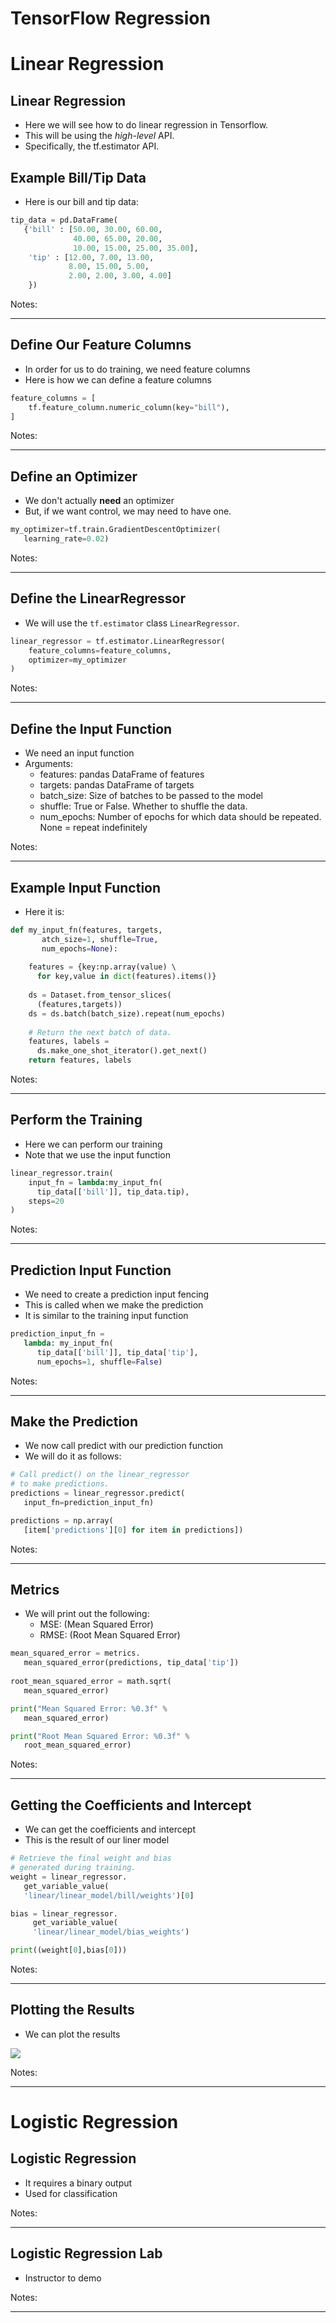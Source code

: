 TensorFlow Regression
=====================

# Linear Regression 

## Linear Regression

 * Here we will see how to do linear regression in Tensorflow.
 * This will be using the *high-level* API.
 * Specifically, the tf.estimator API.

## Example Bill/Tip Data
 * Here is our bill and tip data: 

```python
tip_data = pd.DataFrame(
   {'bill' : [50.00, 30.00, 60.00, 
              40.00, 65.00, 20.00, 
              10.00, 15.00, 25.00, 35.00],
    'tip' : [12.00, 7.00, 13.00, 
             8.00, 15.00, 5.00, 
             2.00, 2.00, 3.00, 4.00]
    })
```

<!-- {"left" : 0.0, "top" : 1.58, "height" : 3.44, "width" : 10.25} -->


Notes:

---
## Define Our Feature Columns

 * In order for us to do training, we need feature columns
 * Here is how we can define a feature columns


```python
feature_columns = [
    tf.feature_column.numeric_column(key="bill"),
]
```
<!-- {"left" : 0.0, "top" : 2.03, "height" : 1.32, "width" : 10.25} -->


Notes:

---

## Define an Optimizer
 
  * We don't actually **need** an optimizer
  * But, if we want control, we may need to have one.

```python
my_optimizer=tf.train.GradientDescentOptimizer(
   learning_rate=0.02)
```
<!-- {"left" : 0.0, "top" : 2, "height" : 1.03, "width" : 10.25} -->


Notes:

---

## Define the LinearRegressor
  * We will use the `tf.estimator` class `LinearRegressor`.

```python
linear_regressor = tf.estimator.LinearRegressor(
    feature_columns=feature_columns,
    optimizer=my_optimizer
)
```
<!-- {"left" : 0.0, "top" : 1.6, "height" : 1.69, "width" : 10.25} -->

Notes:

---

## Define the Input Function
  * We need an input function
  * Arguments:
    -  features: pandas DataFrame of features
    -  targets: pandas DataFrame of targets
    -  batch_size: Size of batches to be passed to the model
    -  shuffle: True or False. Whether to shuffle the data.
    -  num_epochs: Number of epochs for which data should be repeated. None = repeat indefinitely


Notes:

---
## Example Input Function

  * Here it is: 

```python
def my_input_fn(features, targets, 
       atch_size=1, shuffle=True, 
       num_epochs=None):
  
    features = {key:np.array(value) \ 
      for key,value in dict(features).items()}                                           
 
    ds = Dataset.from_tensor_slices(
      (features,targets)) 
    ds = ds.batch(batch_size).repeat(num_epochs)
    
    # Return the next batch of data.
    features, labels = 
      ds.make_one_shot_iterator().get_next()
    return features, labels
```
<!-- {"left" : 0.0, "top" : 1.38, "height" : 3.05, "width" : 10.25} -->


Notes:

---

## Perform the Training
  * Here we can perform our training
  * Note that we use the input function


```python
linear_regressor.train(
    input_fn = lambda:my_input_fn(
      tip_data[['bill']], tip_data.tip),
    steps=20
)
```
<!-- {"left" : 0.0, "top" : 1.97, "height" : 2.39, "width" : 10.25} -->


Notes:

---
## Prediction Input Function

  * We need to create a prediction input fencing
  * This is called when we make the prediction
  * It is similar to the training input function

```python
prediction_input_fn =
   lambda: my_input_fn(
      tip_data[['bill']], tip_data['tip'], 
      num_epochs=1, shuffle=False)
```
<!-- {"left" : 0.0, "top" : 2.42, "height" : 1.86, "width" : 10.25} -->


Notes:

---
## Make the Prediction

  * We now call predict with our prediction function
  * We will do it as follows:

```python
# Call predict() on the linear_regressor 
# to make predictions.
predictions = linear_regressor.predict(
   input_fn=prediction_input_fn)

predictions = np.array(
   [item['predictions'][0] for item in predictions])
```
<!-- {"left" : 0.0, "top" : 1.92, "height" : 2.52, "width" : 10.25} -->


Notes:

---
## Metrics

 * We will print out the following:
   - MSE: (Mean Squared Error)
   - RMSE: (Root Mean Squared Error)

```python
mean_squared_error = metrics.
   mean_squared_error(predictions, tip_data['tip'])
   
root_mean_squared_error = math.sqrt(
   mean_squared_error)

print("Mean Squared Error: %0.3f" % 
   mean_squared_error)

print("Root Mean Squared Error: %0.3f" % 
   root_mean_squared_error)
```

<!-- {"left" : 0.0, "top" : 2.38, "height" : 3.85, "width" : 10.25} -->


Notes:

---
## Getting the Coefficients and Intercept
 * We can get the coefficients and intercept
 * This is the result of our liner model

```python
# Retrieve the final weight and bias 
# generated during training.
weight = linear_regressor.
   get_variable_value(
   'linear/linear_model/bill/weights')[0]

bias = linear_regressor.
     get_variable_value(
     'linear/linear_model/bias_weights')

print((weight[0],bias[0]))
```
<!-- {"left" : 0.0, "top" : 1.89, "height" : 4.69, "width" : 10.25} -->

Notes:

---

## Plotting the Results
 * We can plot the results

![](../../assets/images/deep-learning/tensorflow-linregress_matplotlib.png) <!-- {"left" : 1.47, "top" : 2.13, "height" : 4.93, "width" : 6.98} -->



Notes:

---
# Logistic Regression

## Logistic Regression
   * It requires a binary output
   * Used for classification


Notes:

---

## Logistic Regression Lab
   * Instructor to demo


Notes:

---

